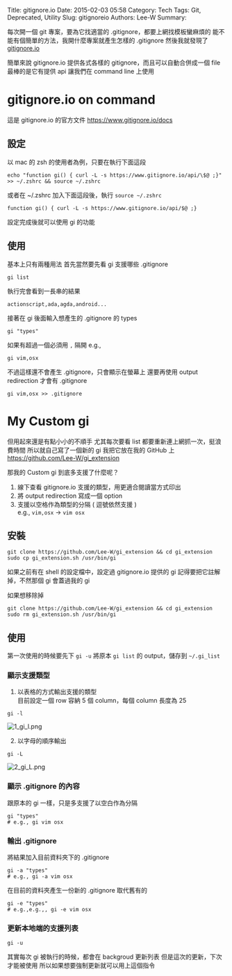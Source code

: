 Title: gitignore.io
Date: 2015-02-03 05:58
Category: Tech
Tags: Git, Deprecated, Utility
Slug: gitignoreio
Authors: Lee-W
Summary: 


每次開一個 git 專案，要為它找適當的 .gitignore，都要上網找模板蠻麻煩的
能不能有個簡單的方法，我開什麼專案就產生怎樣的 .gitignore
然後我就發現了[gitignore.io](https://www.gitignore.io)

<!--more-->

簡單來說 gitignore.io 提供各式各樣的 gitignore，而且可以自動合併成一個 file
最棒的是它有提供 api 讓我們在 command line 上使用

# gitignore.io on command
這是 gitignore.io 的官方文件
https://www.gitignore.io/docs

## 設定
以 mac 的 zsh 的使用者為例，只要在執行下面這段
```shell
echo "function gi() { curl -L -s https://www.gitignore.io/api/\$@ ;}" >> ~/.zshrc && source ~/.zshrc
```

或者在 ~/.zshrc 加入下面這段後，執行 `source ~/.zshrc`
```shell
function gi() { curl -L -s https://www.gitignore.io/api/$@ ;}
```

設定完成後就可以使用 gi 的功能

## 使用

基本上只有兩種用法
首先當然要先看 gi 支援哪些 .gitignore
```shell
gi list
```

執行完會看到一長串的結果
```
actionscript,ada,agda,android...
```

接著在 gi 後面輸入想產生的 .gitignore 的 types
```shell
gi "types"
```

如果有超過一個必須用 `,` 隔開
e.g.,
```shell
gi vim,osx
```

不過這樣還不會產生 .gitignore，只會顯示在螢幕上
還要再使用 output redirection 才會有 .gitignore
```shell
gi vim,osx >> .gitignore
```

# My Custom gi
但用起來還是有點小小的不順手
尤其每次要看 list 都要重新連上網抓一次，挺浪費時間
所以就自己寫了一個新的 gi
我把它放在我的 GitHub 上
https://github.com/Lee-W/gi_extension

那我的 Custom gi 到底多支援了什麼呢？
1. 線下查看 gitignore.io 支援的類型，用更適合閱讀當方式印出
2. 將 output redirection 寫成一個 option
3. 支援以空格作為類型的分隔 ( 逗號依然支援 )  
   e.g., `vim,osx` -> `vim osx`
 
## 安裝
```shell
git clone https://github.com/Lee-W/gi_extension && cd gi_extension
sudo cp gi_extension.sh /usr/bin/gi
```

如果之前有在 shell 的設定檔中，設定過 gitignore.io 提供的 gi
記得要把它註解掉，不然那個 gi 會蓋過我的 gi

如果想移除掉
```shell
git clone https://github.com/Lee-W/gi_extension && cd gi_extension
sudo rm gi_extension.sh /usr/bin/gi
```

## 使用
第一次使用的時候要先下 `gi -u`
將原本 `gi list` 的 output，儲存到 `~/.gi_list`

### 顯示支援類型
1. 以表格的方式輸出支援的類型  
目前設定一個 row 容納 5 個 column，每個 column 長度為 25  
```shell
gi -l
```

![1_gi_l.png](https://i0.wp.com/f6daa3706f14a40c04cb86aa98ffd752d68309b0.googledrive.com/host/0BzTRBX34Y857ZDZxM3dNYm9VcDg/gitignore_io/1_gi_l.png)

2. 以字母的順序輸出
```shell
gi -L
```
![2_gi_L.png](https://i0.wp.com/f6daa3706f14a40c04cb86aa98ffd752d68309b0.googledrive.com/host/0BzTRBX34Y857ZDZxM3dNYm9VcDg/gitignore_io/2_gi_L.png)

### 顯示 .gitignore 的內容
跟原本的 gi 一樣，只是多支援了以空白作為分隔

```shell
gi "types"
# e.g., gi vim osx 
```

### 輸出 .gitignore
將結果加入目前資料夾下的 .gitignore

```shell
gi -a "types"
# e.g., gi -a vim osx
```

在目前的資料夾產生一份新的 .gitignore 取代舊有的

```shell
gi -e "types"
# e.g.,e.g.,, gi -e vim osx
```

### 更新本地端的支援列表
```shell
gi -u
```
其實每次 gi 被執行的時候，都會在 backgroud 更新列表
但是這次的更新，下次才能被使用
所以如果想要強制更新就可以用上這個指令
